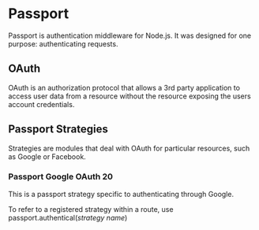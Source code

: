 # Passport

Passport is authentication middleware for Node.js. It was designed for one purpose: authenticating requests.

## OAuth

OAuth is an authorization protocol that allows a 3rd party application to access user data from a resource without the resource exposing the users account credentials.

## Passport Strategies

Strategies are modules that deal with OAuth for particular resources, such as Google or Facebook.

### Passport Google OAuth 20

This is a passport strategy specific to authenticating through Google.

To refer to a registered strategy within a route, use passport.authentical(*strategy name*)